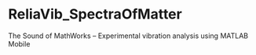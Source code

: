 # ReliaVib_SpectraOfMatter
The Sound of MathWorks – Experimental vibration analysis using MATLAB Mobile

